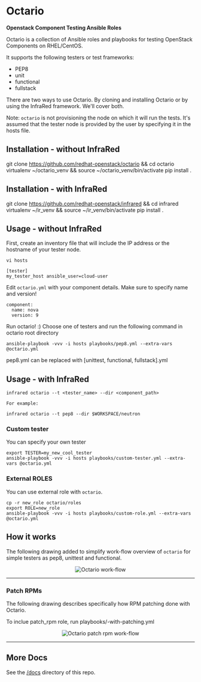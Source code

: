 # Octario

**Openstack Component Testing Ansible Roles**

Octario is a collection of Ansible roles and playbooks for testing OpenStack Components on RHEL/CentOS.

It supports the following testers or test frameworks:

* PEP8
* unit
* functional
* fullstack


There are two ways to use Octario. By cloning and installing Octario or by using the InfraRed framework.
We'll cover both.

Note: `octario` is not provisioning the node on which it will run the tests. It's assumed
      that the tester node is provided by the user by specifying it in the hosts file.

## Installation - without InfraRed

git clone https://github.com/redhat-openstack/octario && cd octario
virtualenv ~/octario_venv && source ~/octario_venv/bin/activate
pip install .

## Installation - with InfraRed

git clone https://github.com/redhat-openstack/infrared && cd infrared
virtualenv ~/ir_venv && source ~/ir_venv/bin/activate
pip install .

## Usage - without InfraRed

First, create an inventory file that will include the IP address or the hostname of your tester node.

```
vi hosts

[tester]
my_tester_host ansible_user=cloud-user
```

Edit `octario.yml` with your component details. Make sure to specify name and version!

```
component:
  name: nova
  version: 9
```

Run octario! :)
Choose one of testers and run the following command in octario root directory

```
ansible-playbook -vvv -i hosts playbooks/pep8.yml --extra-vars @octario.yml
```

pep8.yml can be replaced with [unittest, functional, fullstack].yml

## Usage - with InfraRed

```
infrared octario --t <tester_name> --dir <component_path>

For example:

infrared octario --t pep8 --dir $WORKSPACE/neutron
```


### Custom tester

You can specify your own tester

```
export TESTER=my_new_cool_tester
ansible-playbook -vvv -i hosts playbooks/custom-tester.yml --extra-vars @octario.yml
```

### External ROLES

You can use external role with `octario`.

```
cp -r new_role octario/roles
export ROLE=new_role
ansible-playbook -vvv -i hosts playbooks/custom-role.yml --extra-vars @octario.yml
```

## How it works

The following drawing added to simplify work-flow overview of `octario` for simple testers
as pep8, unittest and functional.

<div align="center"><img src="./doc/octario_workflow.png" alt="Octario work-flow"></div><hr />

### Patch RPMs

The following drawing describes specifically how RPM patching done with Octario.

To inclue patch_rpm role, run playbooks/<tester>-with-patching.yml

<div align="center"><img src="./doc/patch_rpm.png" alt="Octario patch rpm work-flow"></div><hr />

## More Docs

See the [/docs](https://github.com/redhat-openstack/octario/tree/master/docs) directory of this repo.
